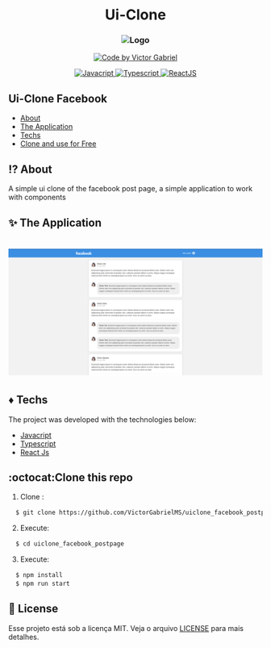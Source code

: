 <h1 align="center">
    <span>Ui-Clone</span>
</h1>
<h3 align="center">
    <img alt="Logo" title="#logo" width="200px" src="https://i.imgur.com/KDIDiSE.png" >
</h3>

<p align="center">
   <a href="https://github.com/VictorGabrielMS">
    <img alt="Code by Victor Gabriel" src="https://img.shields.io/badge/code%20by-Victor Gabriel-%23E02041">
  </a>
</p>

<p align="center">
  <a href="https://developer.mozilla.org/pt-BR/docs/Web/JavaScript">
    <img alt="Javacript" src="https://img.shields.io/badge/Javacript-%23D1CB36">
  </a>
  <a href="https://www.typescriptlang.org/">
    <img alt="Typescript" src="https://img.shields.io/badge/Typescript-%23007acc">
  </a>
  <a href="https://pt-br.reactjs.org/">
    <img alt="ReactJS" src="https://img.shields.io/badge/ReactJS-%2315BED1">
  </a>
</p>

## Ui-Clone Facebook

- [About](#about)
- [The Application](#application)
- [Techs](#techs)
- [Clone and use for Free](#clone)

<a id="about"></a>

## :interrobang: About

A simple ui clone of the facebook post page, a simple application to work with components

<a id="application"></a>

## :sparkles: The Application

<h1 align="center">
    <img alt="home" src="github/page.png">
</h1>

<a id="techs"></a>

## :diamonds: Techs

The project was developed with the technologies below:

- [Javacript](https://developer.mozilla.org/pt-BR/docs/Web/JavaScript)
- [Typescript](https://www.typescriptlang.org/)
- [React Js](https://pt-br.reactjs.org/)

<a id="clone"></a>

## :octocat:Clone this repo

1. Clone :

```sh
  $ git clone https://github.com/VictorGabrielMS/uiclone_facebook_postpage.git
```

2. Execute:

```sh
  $ cd uiclone_facebook_postpage
```

3. Execute:

```sh
  $ npm install
  $ npm run start
```

## :memo: License

Esse projeto está sob a licença MIT. Veja o arquivo [LICENSE](LICENSE) para mais detalhes.
